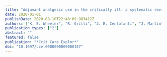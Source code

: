 ```yaml
---
title: "Adjuvant analgesic use in the critically ill: a systematic review and meta-analysis"
date: 2020-01-01
publishDate: 2020-08-10T22:48:09.983412Z
authors: ["K. E. Wheeler", "R. Grilli", "J. E. Centofanti", "J. Martin", "C. Gelinas", "P. M. Szumita", "J. W. Devlin", "G. Chanques", "W. Alhazzani", "Y. Skrobik", "M. E. Kho", "M. E. Nunnally", "A. Gagarine", "B. A. Ergan", "S. Fernando", "C. Price", "J. Lewin", "B. Rochwerg"]
publication_types: ["2"]
abstract: ""
featured: false
publication: "*Crit Care Explor*"
doi: "10.1097/cce.0000000000000157"
---
```


